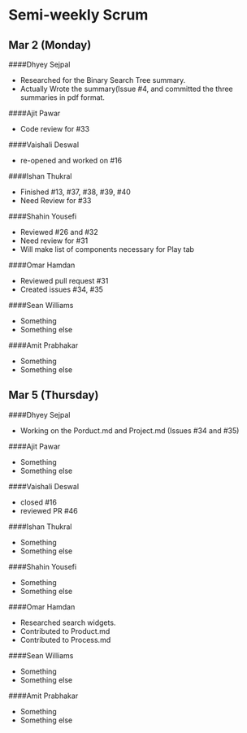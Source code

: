 # Semi-weekly Scrum

## Mar 2 (Monday)

####Dhyey Sejpal

* Researched for the Binary Search Tree summary.
* Actually Wrote the summary(Issue #4, and committed the three summaries in pdf format. 

####Ajit Pawar

* Code review for #33

####Vaishali Deswal

* re-opened and worked on #16


####Ishan Thukral

* Finished #13, #37, #38, #39, #40
* Need Review for #33

####Shahin Yousefi

* Reviewed #26 and #32
* Need review for #31
* Will make list of components necessary for Play tab

####Omar Hamdan

* Reviewed pull request #31
* Created issues #34, #35

####Sean Williams

* Something
* Something else

####Amit Prabhakar

* Something
* Something else

## Mar 5 (Thursday)

####Dhyey Sejpal

* Working on the Porduct.md and Project.md (Issues #34 and #35)

####Ajit Pawar

* Something
* Something else

####Vaishali Deswal

* closed #16
* reviewed PR #46

####Ishan Thukral

* Something
* Something else

####Shahin Yousefi

* Something
* Something else

####Omar Hamdan

* Researched search widgets. 
* Contributed to Product.md
* Contributed to Process.md 

####Sean Williams

* Something
* Something else

####Amit Prabhakar

* Something
* Something else
